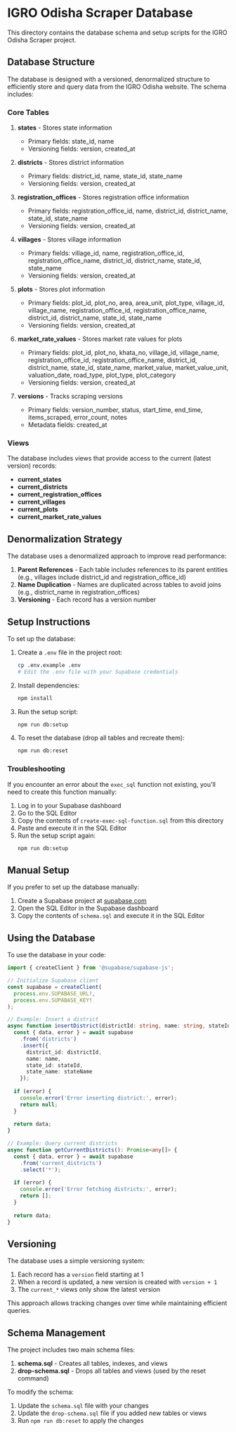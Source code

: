 # IGRO Odisha Scraper Database

This directory contains the database schema and setup scripts for the IGRO Odisha Scraper project.

## Database Structure

The database is designed with a versioned, denormalized structure to efficiently store and query data from the IGRO Odisha website. The schema includes:

### Core Tables

1. **states** - Stores state information
   - Primary fields: state_id, name
   - Versioning fields: version, created_at

2. **districts** - Stores district information
   - Primary fields: district_id, name, state_id, state_name
   - Versioning fields: version, created_at

3. **registration_offices** - Stores registration office information
   - Primary fields: registration_office_id, name, district_id, district_name, state_id, state_name
   - Versioning fields: version, created_at

4. **villages** - Stores village information
   - Primary fields: village_id, name, registration_office_id, registration_office_name, district_id, district_name, state_id, state_name
   - Versioning fields: version, created_at

5. **plots** - Stores plot information
   - Primary fields: plot_id, plot_no, area, area_unit, plot_type, village_id, village_name, registration_office_id, registration_office_name, district_id, district_name, state_id, state_name
   - Versioning fields: version, created_at

6. **market_rate_values** - Stores market rate values for plots
   - Primary fields: plot_id, plot_no, khata_no, village_id, village_name, registration_office_id, registration_office_name, district_id, district_name, state_id, state_name, market_value, market_value_unit, valuation_date, road_type, plot_type, plot_category
   - Versioning fields: version, created_at

7. **versions** - Tracks scraping versions
   - Primary fields: version_number, status, start_time, end_time, items_scraped, error_count, notes
   - Metadata fields: created_at

### Views

The database includes views that provide access to the current (latest version) records:

- **current_states**
- **current_districts**
- **current_registration_offices**
- **current_villages**
- **current_plots**
- **current_market_rate_values**

## Denormalization Strategy

The database uses a denormalized approach to improve read performance:

1. **Parent References** - Each table includes references to its parent entities (e.g., villages include district_id and registration_office_id)
2. **Name Duplication** - Names are duplicated across tables to avoid joins (e.g., district_name in registration_offices)
3. **Versioning** - Each record has a version number

## Setup Instructions

To set up the database:

1. Create a `.env` file in the project root:
   ```bash
   cp .env.example .env
   # Edit the .env file with your Supabase credentials
   ```

2. Install dependencies:
   ```bash
   npm install
   ```

3. Run the setup script:
   ```bash
   npm run db:setup
   ```

4. To reset the database (drop all tables and recreate them):
   ```bash
   npm run db:reset
   ```

### Troubleshooting

If you encounter an error about the `exec_sql` function not existing, you'll need to create this function manually:

1. Log in to your Supabase dashboard
2. Go to the SQL Editor
3. Copy the contents of `create-exec-sql-function.sql` from this directory
4. Paste and execute it in the SQL Editor
5. Run the setup script again:
   ```bash
   npm run db:setup
   ```

## Manual Setup

If you prefer to set up the database manually:

1. Create a Supabase project at [supabase.com](https://supabase.com)
2. Open the SQL Editor in the Supabase dashboard
3. Copy the contents of `schema.sql` and execute it in the SQL Editor

## Using the Database

To use the database in your code:

```typescript
import { createClient } from '@supabase/supabase-js';

// Initialize Supabase client
const supabase = createClient(
  process.env.SUPABASE_URL!,
  process.env.SUPABASE_KEY!
);

// Example: Insert a district
async function insertDistrict(districtId: string, name: string, stateId: string, stateName: string): Promise<string | null> {
  const { data, error } = await supabase
    .from('districts')
    .insert({
      district_id: districtId,
      name: name,
      state_id: stateId,
      state_name: stateName
    });
  
  if (error) {
    console.error('Error inserting district:', error);
    return null;
  }
  
  return data;
}

// Example: Query current districts
async function getCurrentDistricts(): Promise<any[]> {
  const { data, error } = await supabase
    .from('current_districts')
    .select('*');
  
  if (error) {
    console.error('Error fetching districts:', error);
    return [];
  }
  
  return data;
}
```

## Versioning

The database uses a simple versioning system:

1. Each record has a `version` field starting at 1
2. When a record is updated, a new version is created with `version + 1`
3. The `current_*` views only show the latest version

This approach allows tracking changes over time while maintaining efficient queries.

## Schema Management

The project includes two main schema files:

1. **schema.sql** - Creates all tables, indexes, and views
2. **drop-schema.sql** - Drops all tables and views (used by the reset command)

To modify the schema:

1. Update the `schema.sql` file with your changes
2. Update the `drop-schema.sql` file if you added new tables or views
3. Run `npm run db:reset` to apply the changes 